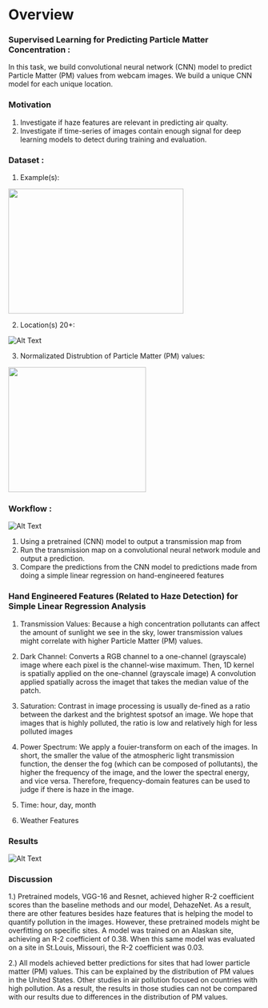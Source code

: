 # Overview


### Supervised Learning for Predicting Particle Matter Concentration :
In this task, we build convolutional neural network (CNN) model to predict Particle Matter (PM) values from webcam images. We build a unique CNN model for each unique location.

### Motivation
1) Investigate if haze features are relevant in predicting air qualty.
2) Investigate if time-series of images contain enough signal for deep learning models to detect during training and evaluation.

### Dataset :

1) Example(s):

<img src="https://github.com/cemanuel/air_pollution/blob/master/dataset_examples.png" width="350" height="250">

2) Location(s) 20+:

![Alt Text](https://github.com/cemanuel/air_pollution/blob/master/dataset_locations.png)

3) Normalizated Distrubtion of Particle Matter (PM) values:
<img src="https://github.com/cemanuel/air_pollution/blob/master/dataset_distribution.png" width="275" height="250">


### Workflow :
![Alt Text](https://github.com/cemanuel/air_pollution/blob/master/workflow.png)

1) Using a pretrained (CNN) model to output a transmission map from
2) Run the transmission map on a convolutional neural network module and output a prediction.
3) Compare the predictions from the CNN model to predictions made from doing a simple linear regression on hand-engineered features

### Hand Engineered Features (Related to Haze Detection) for Simple Linear Regression Analysis
1) Transmission Values:  Because a high concentration pollutants can affect the amount of sunlight we see in the sky, lower transmission values might correlate with higher Particle Matter (PM) values.

2) Dark Channel: Converts a RGB channel to a one-channel (grayscale) image where each pixel is the channel-wise maximum. Then, 1D kernel is spatially applied on the one-channel (grayscale image) A convolution applied spatially across the imaget that takes the median value of the patch.

3) Saturation: Contrast in image processing is usually de-fined as a ratio between the darkest and the brightest spotsof an image. We hope that images that is highly polluted, the ratio is low  and relatively high for less polluted images

4) Power Spectrum: We apply a fouier-transform on each of the images. In short, the smaller the value of the atmospheric light transmission function, the denser the fog (which can be composed of pollutants), the higher the frequency of the image, and the lower the spectral energy, and vice versa. Therefore, frequency-domain features can be used to judge if there is haze in the image.

5) Time: hour, day, month

6) Weather Features

### Results

![Alt Text](https://github.com/cemanuel/air_pollution/blob/master/results_air_quality.png)

### Discussion

1.) Pretrained models, VGG-16 and Resnet, achieved  higher R-2 coefficient scores than the baseline methods and our model, DehazeNet. As a result, there are other features besides haze features that is helping the model to quantify pollution in the images. However, these pretrained models might be overfitting on specific sites. A model was trained on an Alaskan site, achieving an R-2 coefficient of 0.38. When this same model was evaluated on a site in St.Louis, Missouri, the R-2 coefficient was 0.03.

2.) All models achieved better predictions for sites that had lower particle matter (PM) values. This can be explained by the distribution of PM values in the United States. Other studies in air pollution focused on countries with high pollution. As a result, the results in those studies can not be compared with our results due to differences in the distribution of PM values.
